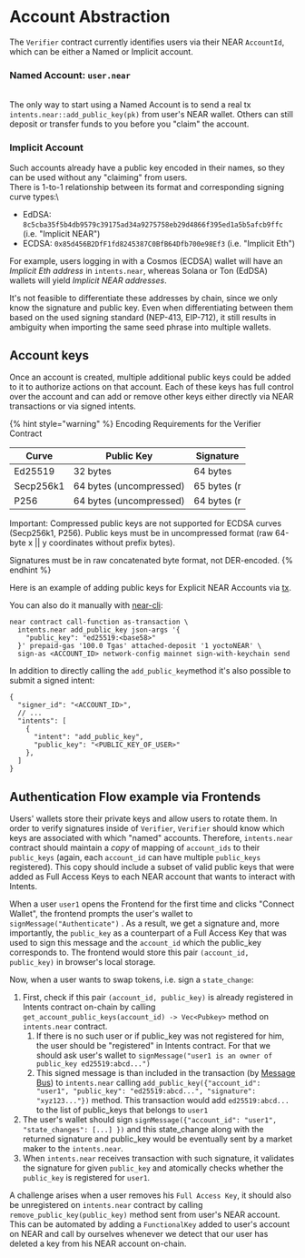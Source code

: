 # Account Abstraction

The `Verifier` contract currently identifies users via their NEAR `AccountId`, which can be either a Named or Implicit account.

### Named Account: `user.near`&#x20;

\
The only way to start using a Named Account is to send a real tx `intents.near::add_public_key(pk)` from user's NEAR wallet. Others can still deposit or transfer funds to you before you "claim" the account.

### &#x20;Implicit Account

Such accounts already have a public key encoded in their names, so they can be used without any "claiming" from users.\
There is 1-to-1 relationship between its format and corresponding signing curve types:\


* EdDSA: `8c5cba35f5b4db9579c39175ad34a9275758eb29d4866f395ed1a5b5afcb9ffc` (i.e. "Implicit NEAR")
* ECDSA: `0x85d456B2DfF1fd8245387C0BfB64Dfb700e98Ef3` (i.e. "Implicit Eth")

For example, users logging in with a Cosmos (ECDSA) wallet will have an _Implicit Eth address_ in `intents.near`, whereas Solana or Ton (EdDSA) wallets will yield _Implicit NEAR addresses_.

It's not feasible to differentiate these addresses by chain, since we only know the signature and public key. Even when differentiating between them based on the used signing standard (NEP-413, EIP-712), it still results in ambiguity when importing the same seed phrase into multiple wallets.

## Account keys

Once an account is created, multiple additional public keys could be added to it to authorize actions on that account. Each of these keys has full control over the account and can add or remove other keys either directly via NEAR transactions or via signed intents.

{% hint style="warning" %}
Encoding Requirements for the Verifier Contract

| Curve     | Public Key              | Signature              |
|-----------|-------------------------|------------------------|
| Ed25519   | 32 bytes                | 64 bytes               |
| Secp256k1 | 64 bytes (uncompressed) | 65 bytes (r || s || v) |
| P256      | 64 bytes (uncompressed) | 64 bytes (r || s)      |

Important: Compressed public keys are not supported for ECDSA curves (Secp256k1, P256). Public keys must be in uncompressed format (raw 64-byte x || y coordinates without prefix bytes).

Signatures must be in raw concatenated byte format, not DER-encoded.
{% endhint %}

&#x20;Here is an example of adding public keys for Explicit NEAR Accounts via [tx](https://nearblocks.io/txns/FBTRk6jRUSW3E1SjBfYbA71DhN5xTX1yE2foy98TafrM#execution).&#x20;

You can also do it manually with [near-cli](https://github.com/near/near-cli-rs):

```
near contract call-function as-transaction \
  intents.near add_public_key json-args '{
    "public_key": "ed25519:<base58>"
  }' prepaid-gas '100.0 Tgas' attached-deposit '1 yoctoNEAR' \
  sign-as <ACCOUNT_ID> network-config mainnet sign-with-keychain send
```

In addition to directly calling the `add_public_key`method it's also possible to submit a signed intent:

```
{
  "signer_id": "<ACCOUNT_ID>",
  // ...
  "intents": [
    {
      "intent": "add_public_key",
      "public_key": "<PUBLIC_KEY_OF_USER>" 
    },
  ]
}
```

## Authentication Flow example via Frontends

Users' wallets store their private keys and allow users to rotate them. In order to verify signatures inside of `Verifier`, `Verifier` should know which keys are associated with which "named" accounts. Therefore,  `intents.near` contract should maintain a _copy_ of mapping of `account_ids` to their `public_keys` (again, each `account_id` can have multiple `public_keys` registered). This copy should include a subset of valid public keys that were added as Full Access Keys to each NEAR account that wants to interact with Intents.

When a user `user1` opens the Frontend for the first time and clicks "Connect Wallet", the frontend prompts the user's wallet to `signMessage("Authenticate")` . As a result, we get a signature and, more importantly, the `public_key` as a counterpart of a Full Access Key that was used to sign this message and the `account_id` which the public\_key corresponds to. The frontend would store this pair `(account_id, public_key)` in browser's local storage.

Now, when a user wants to swap tokens, i.e. sign a `state_change`:

1. First, check if this pair `(account_id, public_key)` is already registered in Intents contract on-chain by calling `get_account_public_keys(account_id) -> Vec<Pubkey>` method on `intents.near` contract.
   1. If there is no such user or if public\_key was not registered for him, the user should be "registered" in Intents contract. For that we should ask user's wallet to `signMessage("user1 is an owner of public_key ed25519:abcd...")`
   2. This signed message is than included in the transaction (by [Message Bus](../bus/)) to `intents.near` calling `add_public_key({"account_id": "user1", "public_key": "ed25519:abcd...", "signature": "xyz123..."})` method. This transaction would add `ed25519:abcd...` to the list of public\_keys that belongs to `user1`
2. The user's wallet should sign `signMessage({"account_id": "user1", "state_changes": [...] })` and this state\_change along with the returned signature and public\_key would be eventually sent by a market maker to the `intents.near`.
3. When `intents.near` receives transaction with such signature, it validates the signature for given `public_key` and atomically checks whether the `public_key` is registered for `user1`.

A challenge arises when a user removes his `Full Access Key`, it should also be unregistered on `intents.near` contract by calling `remove_public_key(public_key)` method sent from user's NEAR account. This can be automated by adding a `FunctionalKey` added to user's account on NEAR and call by ourselves whenever we detect that our user has deleted a key from his NEAR account on-chain.&#x20;

